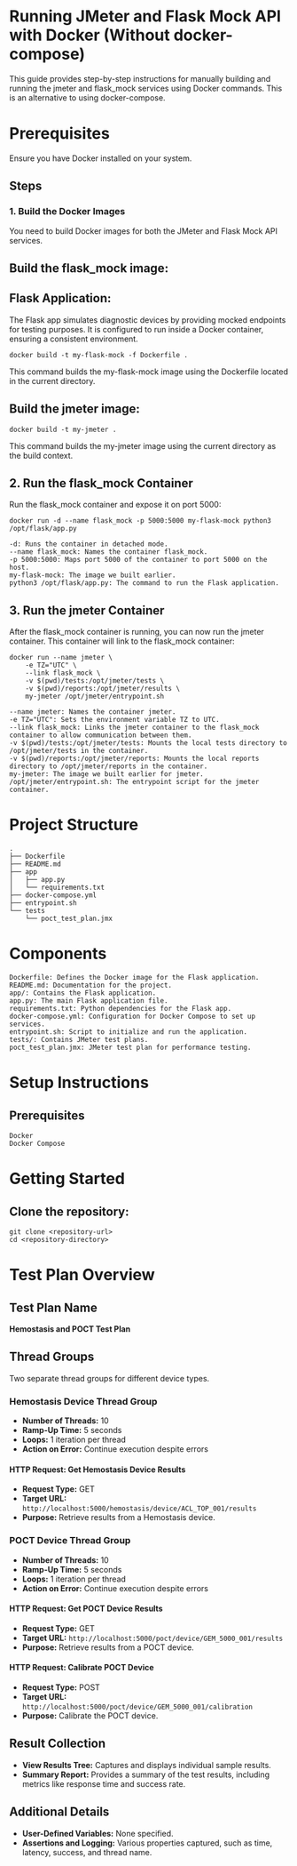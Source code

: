 # Running JMeter and Flask Mock API with Docker (Without docker-compose)
This guide provides step-by-step instructions for manually building and running the jmeter and flask_mock services using Docker commands. This is an alternative to using docker-compose.

# Prerequisites
Ensure you have Docker installed on your system.

## Steps
### 1. Build the Docker Images
You need to build Docker images for both the JMeter and Flask Mock API services.

## Build the flask_mock image:

## Flask Application:

The Flask app simulates diagnostic devices by providing mocked endpoints for testing purposes. It is configured to run inside a Docker container, ensuring a consistent environment.


```
docker build -t my-flask-mock -f Dockerfile .
```

This command builds the my-flask-mock image using the Dockerfile located in the current directory.

## Build the jmeter image:

```
docker build -t my-jmeter .
```
This command builds the my-jmeter image using the current directory as the build context.

## 2. Run the flask_mock Container
Run the flask_mock container and expose it on port 5000:

```
docker run -d --name flask_mock -p 5000:5000 my-flask-mock python3 /opt/flask/app.py
```

```
-d: Runs the container in detached mode.
--name flask_mock: Names the container flask_mock.
-p 5000:5000: Maps port 5000 of the container to port 5000 on the host.
my-flask-mock: The image we built earlier.
python3 /opt/flask/app.py: The command to run the Flask application.
```

## 3. Run the jmeter Container
After the flask_mock container is running, you can now run the jmeter container. This container will link to the flask_mock container:

```
docker run --name jmeter \
    -e TZ="UTC" \
    --link flask_mock \
    -v $(pwd)/tests:/opt/jmeter/tests \
    -v $(pwd)/reports:/opt/jmeter/results \
    my-jmeter /opt/jmeter/entrypoint.sh

 ```

```
--name jmeter: Names the container jmeter.
-e TZ="UTC": Sets the environment variable TZ to UTC.
--link flask_mock: Links the jmeter container to the flask_mock container to allow communication between them.
-v $(pwd)/tests:/opt/jmeter/tests: Mounts the local tests directory to /opt/jmeter/tests in the container.
-v $(pwd)/reports:/opt/jmeter/reports: Mounts the local reports directory to /opt/jmeter/reports in the container.
my-jmeter: The image we built earlier for jmeter.
/opt/jmeter/entrypoint.sh: The entrypoint script for the jmeter container.
```

# Project Structure
```
.
├── Dockerfile
├── README.md
├── app
│   ├── app.py
│   └── requirements.txt
├── docker-compose.yml
├── entrypoint.sh
└── tests
    └── poct_test_plan.jmx
```

# Components

```
Dockerfile: Defines the Docker image for the Flask application.
README.md: Documentation for the project.
app/: Contains the Flask application.
app.py: The main Flask application file.
requirements.txt: Python dependencies for the Flask app.
docker-compose.yml: Configuration for Docker Compose to set up services.
entrypoint.sh: Script to initialize and run the application.
tests/: Contains JMeter test plans.
poct_test_plan.jmx: JMeter test plan for performance testing.
```

# Setup Instructions

## Prerequisites
```
Docker
Docker Compose
```

# Getting Started

## Clone the repository:
```
git clone <repository-url>
cd <repository-directory>
```

# Test Plan Overview

## Test Plan Name
**Hemostasis and POCT Test Plan**

## Thread Groups
Two separate thread groups for different device types.

### Hemostasis Device Thread Group
- **Number of Threads:** 10
- **Ramp-Up Time:** 5 seconds
- **Loops:** 1 iteration per thread
- **Action on Error:** Continue execution despite errors

#### HTTP Request: Get Hemostasis Device Results
- **Request Type:** GET
- **Target URL:** `http://localhost:5000/hemostasis/device/ACL_TOP_001/results`
- **Purpose:** Retrieve results from a Hemostasis device.

### POCT Device Thread Group
- **Number of Threads:** 10
- **Ramp-Up Time:** 5 seconds
- **Loops:** 1 iteration per thread
- **Action on Error:** Continue execution despite errors

#### HTTP Request: Get POCT Device Results
- **Request Type:** GET
- **Target URL:** `http://localhost:5000/poct/device/GEM_5000_001/results`
- **Purpose:** Retrieve results from a POCT device.

#### HTTP Request: Calibrate POCT Device
- **Request Type:** POST
- **Target URL:** `http://localhost:5000/poct/device/GEM_5000_001/calibration`
- **Purpose:** Calibrate the POCT device.

## Result Collection
- **View Results Tree:** Captures and displays individual sample results.
- **Summary Report:** Provides a summary of the test results, including metrics like response time and success rate.

## Additional Details
- **User-Defined Variables:** None specified.
- **Assertions and Logging:** Various properties captured, such as time, latency, success, and thread name.
